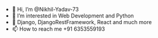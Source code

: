 - 👋 Hi, I’m @Nikhil-Yadav-73
- 👀 I’m interested in Web Development and Python
- 🌱 Django, DjangoRestFramework, React and much more
- 📫 How to reach me +91 6353559193

<!---
Nikhil-Yadav-73/Nikhil-Yadav-73 is a ✨ special ✨ repository because its `README.md` (this file) appears on your GitHub profile.
You can click the Preview link to take a look at your changes.
--->
